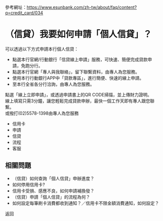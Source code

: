 參考網址：https://www.esunbank.com/zh-tw/about/faq/content?q=credit_card/034

# （信貸）我要如何申請「個人信貸」？

可以透過以下方式申請本行個人信貸：

  * 點選本行官網/行動銀行「信貸線上申請」服務，可快速、簡便完成貸款申請，免跑分行。
  * 點選本行官網「專人與我聯絡」，留下聯繫資料，由專人為您服務。
  * 使用本行行動銀行APP中「貸款專區」，進行簡便、快速的線上申請。
  * 至本行全省各分行洽詢，由專人為您服務。 

點選「線上立即申請」，或透過申請書上的QR CODE掃描，並上傳財力證明。  
線上填寫只需3分鐘，讓您輕鬆完成貸款申辦，最快一個工作天即有專人跟您聯繫。  
或撥打(02)5578-1398由專人為您服務

  * 信用卡
  * 申請
  * 信貸
  * 流程
  * 客服

## 相關問題

  * （信貸）如何查詢「個人信貸」申辦進度？ 
  * 如何停用信用卡? 
  * 信用卡受損、感應不良，如何申請補換發？ 
  * （信貸）申請「個人信貸」的流程為何？ 
  * 如何設定每筆刷卡消費都收到通知？／信用卡不限金額消費通知，如何設定？ 

返回

